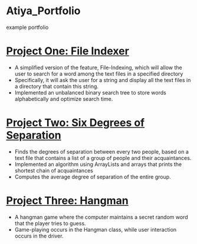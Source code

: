 # Atiya_Portfolio
example portfolio

# [Project One: File Indexer](https://github.com/nusratatiya/file-indexer)

- A simplified version of the feature, File-Indexing, which will allow the user to search for a word among the text files in a specified directory
- Specifically, it will ask the user for a string and display all the text files in a directory that contain this string. 
- Implemented an unbalanced binary search tree to store words alphabetically and optimize search time. 

# [Project Two: Six Degrees of Separation](https://github.com/nusratatiya/Six-Degrees-of-Separation)
- Finds the degrees of separation between every two people, based on a text file that contains a list of a group of people and their acquaintances.
- Implemented an algorithm using ArrayLists and arrays that prints the shortest chain of acquaintances  
- Computes the average degree of separation of the entire group. 

# [Project Three: Hangman](https://github.com/nusratatiya/hangman)
- A hangman game where the computer maintains a secret random word that the player tries to guess. 
- Game-playing occurs in the Hangman class, while user interaction occurs in the driver.
